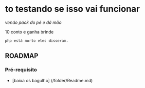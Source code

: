 # to testando se isso vai funcionar

*vendo pack do pé e dá mão* 

 10 conto e ganha brinde

~~~~php
php está morto eles disseram.
~~~~

## ROADMAP

### Pré-requisito

* [baixa os bagulho] (/folder/Readme.md)